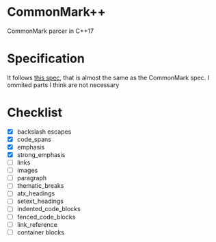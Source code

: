 CommonMark++
============

CommonMark parcer in C++17

Specification
=============

It follows [this spec](specification.md), that is almost the same as the
CommonMark spec. I ommited parts I think are not necessary

Checklist
=========

* [X] backslash escapes
* [X] code_spans
* [X] emphasis
* [X] strong_emphasis
* [ ] links
* [ ] images
* [ ] paragraph
* [ ] thematic_breaks
* [ ] atx_headings
* [ ] setext_headings
* [ ] indented_code_blocks
* [ ] fenced_code_blocks
* [ ] link_reference
* [ ] container blocks
